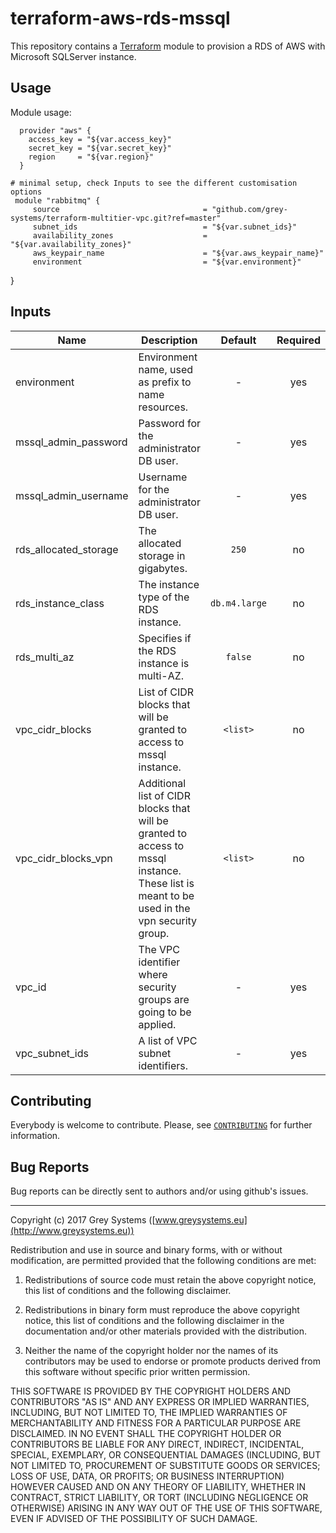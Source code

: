 # terraform-aws-rds-mssql

This repository contains a [Terraform](https://terraform.io/) module to provision a RDS of AWS with Microsoft SQLServer instance.


Usage
--------
Module usage:

      provider "aws" {
        access_key = "${var.access_key}"
        secret_key = "${var.secret_key}"
        region     = "${var.region}"
      }

    # minimal setup, check Inputs to see the different customisation options
     module "rabbitmq" {
         source                                = "github.com/grey-systems/terraform-multitier-vpc.git?ref=master"
         subnet_ids                            = "${var.subnet_ids}"
         availability_zones                    = "${var.availability_zones}"
         aws_keypair_name                      = "${var.aws_keypair_name}"
         environment                           = "${var.environment}"
  }

Inputs
---------

  | Name | Description | Default | Required |
  |------|-------------|:-----:|:-----:|
  | environment | Environment name, used as prefix to name resources. | - | yes |
  | mssql_admin_password | Password for the administrator DB user. | - | yes |
  | mssql_admin_username | Username for the administrator DB user. | - | yes |
  | rds_allocated_storage | The allocated storage in gigabytes. | `250` | no |
  | rds_instance_class | The instance type of the RDS instance. | `db.m4.large` | no |
  | rds_multi_az | Specifies if the RDS instance is multi-AZ. | `false` | no |
  | vpc_cidr_blocks | List of CIDR blocks that will be granted to access to mssql instance. | `<list>` | no |
  | vpc_cidr_blocks_vpn | Additional list of CIDR blocks that will be granted to access to mssql instance. These list is meant to be used in the vpn security group. | `<list>` | no |
  | vpc_id | The VPC identifier where security groups are going to be applied. | - | yes |
  | vpc_subnet_ids | A list of VPC subnet identifiers. | - | yes |


Contributing
------------
Everybody is welcome to contribute. Please, see [`CONTRIBUTING`][contrib] for further information.

[contrib]: CONTRIBUTING.md

Bug Reports
-----------

Bug reports can be directly sent to authors and/or using github's issues.


-------

Copyright (c) 2017 Grey Systems ([www.greysystems.eu](http://www.greysystems.eu))

Redistribution and use in source and binary forms, with or without modification, are permitted provided that the following conditions are met:

1. Redistributions of source code must retain the above copyright notice, this list of conditions and the following disclaimer.

2. Redistributions in binary form must reproduce the above copyright notice, this list of conditions and the following disclaimer in the documentation and/or other materials provided with the distribution.

3. Neither the name of the copyright holder nor the names of its contributors may be used to endorse or promote products derived from this software without specific prior written permission.

THIS SOFTWARE IS PROVIDED BY THE COPYRIGHT HOLDERS AND CONTRIBUTORS "AS IS" AND ANY EXPRESS OR IMPLIED WARRANTIES, INCLUDING, BUT NOT LIMITED TO, THE IMPLIED WARRANTIES OF MERCHANTABILITY AND FITNESS FOR A PARTICULAR PURPOSE ARE DISCLAIMED. IN NO EVENT SHALL THE COPYRIGHT HOLDER OR CONTRIBUTORS BE LIABLE FOR ANY DIRECT, INDIRECT, INCIDENTAL, SPECIAL, EXEMPLARY, OR CONSEQUENTIAL DAMAGES (INCLUDING, BUT NOT LIMITED TO, PROCUREMENT OF SUBSTITUTE GOODS OR SERVICES; LOSS OF USE, DATA, OR PROFITS; OR BUSINESS INTERRUPTION) HOWEVER CAUSED AND ON ANY THEORY OF LIABILITY, WHETHER IN CONTRACT, STRICT LIABILITY, OR TORT (INCLUDING NEGLIGENCE OR OTHERWISE) ARISING IN ANY WAY OUT OF THE USE OF THIS SOFTWARE, EVEN IF ADVISED OF THE POSSIBILITY OF SUCH DAMAGE.
